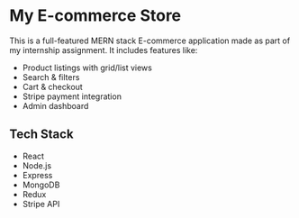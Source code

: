# My E-commerce Store

This is a full-featured MERN stack E-commerce application made as part of my internship assignment. It includes features like:

- Product listings with grid/list views
- Search & filters
- Cart & checkout
- Stripe payment integration
- Admin dashboard

## Tech Stack

- React
- Node.js
- Express
- MongoDB
- Redux
- Stripe API
